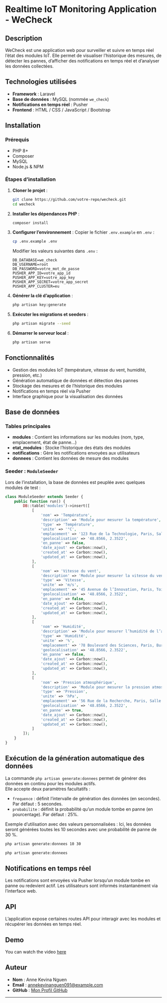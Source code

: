 # Realtime IoT Monitoring Application - WeCheck

## Description

WeCheck est une application web pour surveiller et suivre en temps réel l’état des modules IoT. Elle permet de visualiser l’historique des mesures, de détecter les pannes, d’afficher des notifications en temps réel et d’analyser les données collectées.

## Technologies utilisées

- **Framework** : Laravel
- **Base de données** : MySQL (nommée `we_check`)
- **Notifications en temps réel** : Pusher
- **Frontend** : HTML / CSS / JavaScript / Bootstrap

## Installation

### Prérequis

- PHP 8+
- Composer
- MySQL
- Node.js & NPM

### Étapes d’installation

1. **Cloner le projet** :

   ```sh
   git clone https://github.com/votre-repo/wecheck.git
   cd wecheck
   ```

2. **Installer les dépendances PHP** :

   ```sh
   composer install
   ```

3. **Configurer l’environnement** :
   Copier le fichier `.env.example` en `.env` :

   ```sh
   cp .env.example .env
   ```

   Modifier les valeurs suivantes dans `.env` :

   ```env
   DB_DATABASE=we_check
   DB_USERNAME=root
   DB_PASSWORD=votre_mot_de_passe
   PUSHER_APP_ID=votre_app_id
   PUSHER_APP_KEY=votre_app_key
   PUSHER_APP_SECRET=votre_app_secret
   PUSHER_APP_CLUSTER=eu
   ```

4. **Générer la clé d’application** :

   ```sh
   php artisan key:generate
   ```

5. **Exécuter les migrations et seeders** :

   ```sh
   php artisan migrate --seed
   ```

6. **Démarrer le serveur local** :
   ```sh
   php artisan serve
   ```

## Fonctionnalités

- Gestion des modules IoT (température, vitesse du vent, humidité, pression, etc.)
- Génération automatique de données et détection des pannes
- Stockage des mesures et de l’historique des modules
- Notifications en temps réel via Pusher
- Interface graphique pour la visualisation des données

## Base de données

### Tables principales

- **modules** : Contient les informations sur les modules (nom, type, emplacement, état de panne...)
- **etat_modules** : Stocke l’historique des états des modules
- **notifications** : Gère les notifications envoyées aux utilisateurs
- **donnees** : Contient les données de mesure des modules

### Seeder : `ModuleSeeder`

Lors de l’installation, la base de données est peuplée avec quelques modules de test :

```php
class ModuleSeeder extends Seeder {
    public function run() {
        DB::table('modules')->insert([
            [
                'nom' => 'Température',
                'description' => 'Module pour mesurer la température',
                'type' => 'Température',
                'unite' => '°C',
                'emplacement' => '123 Rue de la Technologie, Paris, Salle serveurs',
                'geolocalisation' => '48.8566, 2.3522',
                'en_panne' => false,
                'date_ajout' => Carbon::now(),
                'created_at' => Carbon::now(),
                'updated_at' => Carbon::now(),
            ],
            [
                'nom' => 'Vitesse du vent',
                'description' => 'Module pour mesurer la vitesse du vent',
                'type' => 'Vitesse',
                'unite' => 'm/s',
                'emplacement' => '45 Avenue de l’Innovation, Paris, Toit de l’immeuble',
                'geolocalisation' => '48.8566, 2.3522',
                'en_panne' => false,
                'date_ajout' => Carbon::now(),
                'created_at' => Carbon::now(),
                'updated_at' => Carbon::now(),
            ],
            [
                'nom' => 'Humidité',
                'description' => 'Module pour mesurer l’humidité de l’air',
                'type' => 'Humidité',
                'unite' => '%',
                'emplacement' => '78 Boulevard des Sciences, Paris, Bureau principal',
                'geolocalisation' => '48.8566, 2.3522',
                'en_panne' => false,
                'date_ajout' => Carbon::now(),
                'created_at' => Carbon::now(),
                'updated_at' => Carbon::now(),
            ],
            [
                'nom' => 'Pression atmosphérique',
                'description' => 'Module pour mesurer la pression atmosphérique',
                'type' => 'Pression',
                'unite' => 'hPa',
                'emplacement' => '56 Rue de la Recherche, Paris, Salle des machines',
                'geolocalisation' => '48.8566, 2.3522',
                'en_panne' => true,
                'date_ajout' => Carbon::now(),
                'created_at' => Carbon::now(),
                'updated_at' => Carbon::now(),
            ]
        ]);
    }
}
```

## Exécution de la génération automatique des données

La commande `php artisan generate:donnees` permet de générer des données en continu pour les modules actifs.  
Elle accepte deux paramètres facultatifs :

- `frequence` : définit l’intervalle de génération des données (en secondes). Par défaut : 5 secondes.
- `probabilite` : définit la probabilité qu’un module tombe en panne (en pourcentage). Par défaut : 25%.

Exemple d’utilisation avec des valeurs personnalisées : Ici, les données seront générées toutes les 10 secondes avec une probabilité de panne de 30 %.

```sh
php artisan generate:donnees 10 30
```

```sh
php artisan generate:donnees
```

## Notifications en temps réel

Les notifications sont envoyées via Pusher lorsqu’un module tombe en panne ou redevient actif. Les utilisateurs sont informés instantanément via l’interface web.

## API

L’application expose certaines routes API pour interagir avec les modules et récupérer les données en temps réel.

## Demo

You can watch the video [here](https://drive.google.com/file/d/1NWeJDCp5TEMxMwAI-uiWL4YsmFAE7cQP/view)

## Auteur

- **Nom** : Anne Kevina Nguen
- **Email** : annekevinanguen091@example.com
- **GitHub** : [Mon Profil GitHub](https://github.com/annekevs)

---
